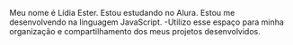 Meu nome é Lídia Ester.
Estou estudando no Alura.
Estou me desenvolvendo na linguagem JavaScript.
 -Utilizo esse espaço para minha organização e compartilhamento dos meus projetos desenvolvidos.
